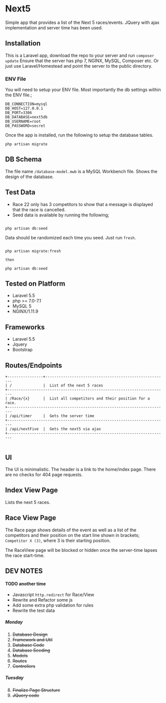 # Next5 

Simple app that provides a list of the Next 5 races/events.
JQuery with ajax implementation and server time has been used.


## Installation
This is a Laravel app, download the repo to your server and run `composer update`
Ensure that the server has php 7, NGINX, MySQL, Composer etc. Or just use Laravel/Homestead and point the server to the public directory.


### ENV File

You will need to setup your ENV file. Most importantly the db settings within the ENV file.;

    DB_CONNECTION=mysql
    DB_HOST=127.0.0.1
    DB_PORT=3306
    DB_DATABASE=next5db
    DB_USERNAME=root
    DB_PASSWORD=secret


Once the app is installed, run the following to setup the database tables.

```
php artisan migrate

```

## DB Schema
The file name `/database-model.mwb` is a MySQL Workbench file. Shows the design of the database.




## Test Data

* Race 22 only has 3 competitors to show that a message is displayed that the race is cancelled.
* Seed data is available by running the following;

```

php artisan db:seed

```

Data should be randomized each time you seed.
Just run `fresh`.


```

php artisan migrate:fresh

then

php artisan db:seed

```



## Tested on Platform

* Laravel 5.5
* php >= 7.0-7.1
* MySQL 5
* NGINX/1.11.9


## Frameworks
* Laravel 5.5
* Jquery
* Bootstrap


## Routes/Endpoints

```
+----------------+-------------------------------------------------------
| /              |  List of the next 5 races
+------------------------------------------------------------------------
| /Race/{x}      |  List all competitors and their position for a race.
+------------------------------------------------------------------------
| /api/timer     |  Gets the server time
+------------------------------------------------------------------------
| /api/nextFive  |  Gets the next5 via ajax
+------------------------------------------------------------------------


```


## UI
The UI is minimalistic. The header is a link to the home/index page.
There are no checks for 404 page requests.


## Index View Page
Lists the next 5 races. 

## Race View Page
The Race page shows details of the event as well as a list of the competitors and their position 
on the start line shown in brackets;  `Competitor X (3)`, where 3 is their starting position.

The RaceView page will be blocked or hidden once the server-time lapses the race start-time.


## DEV NOTES

#### TODO another time

* Javascript `http.redirect` for Race/View
* Rewrite and Refactor some js
* Add some extra php validation for rules 
* Rewrite the test data


##### Monday

01. ~~Database Design~~
02. ~~Framework and Util~~
03. ~~Database Code~~
04. ~~Database Seeding~~
05. ~~Models~~
06. ~~Routes~~
07. ~~Controllers~~

##### Tuesday

08. ~~Finalize Page Structure~~
09. ~~JQuery code~~
